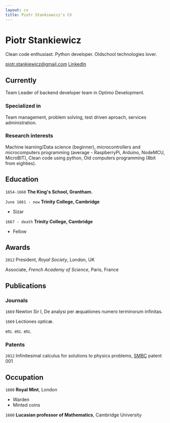 ```yaml
---
layout: cv
title: Piotr Stankiewicz's CV
---
```

# Piotr Stankiewicz
Clean code enthusiast. Python developer. Oldschool technologies lover.

<div id="webaddress">
  <a href="mailto:piotr.stankiewicz@gmail.com">piotr.stankiewicz@gmail.com</a>
  <a href="https://bit.ly/35InGRw">LinkedIn</a>
</div>


## Currently

Team Leader of backend developer team in Optimo Development.

### Specialized in

Team management, problem solving, test driven aproach, services administration.


### Research interests

Machine learning/Data science (beginner), microcontrollers and microcomputers programming (average - RaspberryPi, Arduino, NodeMCU, MicroBIT), Clean code using python, Old computers programming (8bit from eighties).


## Education

`1654-1660`
__The King's School, Grantham.__

`June 1661 - now`
__Trinity College, Cambridge__

- Sizar

`1667 - death`
__Trinity College, Cambridge__

- Fellow



## Awards

`2012`
President, *Royal Society*, London, UK

Associate, *French Academy of Science*, Paris, France



## Publications

<!-- A list is also available [online](http://scholar.google.co.uk/citations?user=LTOTl0YAAAAJ) -->

### Journals

`1669`
Newton Sir I, De analysi per æquationes numero terminorum infinitas. 

`1669`
Lectiones opticæ.

etc. etc. etc.

### Patents

`2012`
Infinitesimal calculus for solutions to physics problems, [SMBC](http://www.techdirt.com/articles/20121011/09312820678/if-patents-had-been-around-time-newton.shtml) patent 001


## Occupation

`1600`
__Royal Mint__, London

- Warden
- Minted coins

`1600`
__Lucasian professor of Mathematics__, Cambridge University



<!-- ### Footer

Last updated: Oct 2020 -->


